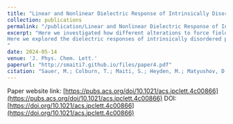 ```yaml
---
title: "Linear and Nonlinear Dielectric Response of Intrinsically Disordered Proteins"
collection: publications
permalink: "/publication/Linear and Nonlinear Dielectric Response of Intrinsically Disordered Proteins"
excerpt: "Here we investigated how different alterations to force fields influence the conformational ensembles of intrinsically disordered proteins in simulations. Our findings indicate that various approaches to adjusting intra-protein and protein-water interactions distinctly affect protein solvation, especially concerning the hydration of polar and nonpolar functional groups. These variations are not completely reflected by global metrics such as the radius of gyration, yet they are essential for understanding the protein's propensity to aggregate or form phase-separated droplets.
Here we explored the dielectric responses of intrinsically disordered proteins (IDPs) in solutions were through molecular dynamics (MD) simulations and theoretical frameworks. My contribution here was conducting all the simulations to produce the necessary trajectories. We observed a significant increase in the linear dielectric function of IDPs compared to the solvent, attributed to their large dipole moments. IDPs exhibit a pronounced nonlinear dielectric effect (NDE) that surpasses that of standard electrolytes, providing insights into their conformational and rotational dynamics. The IDPs' conformational flexibility aligns the dipole moment statistics with gamma/log-normal distributions, enhancing the NDE. This effect, influenced by the dipole moment's intrinsic non-Gaussian parameter, interacts with protein osmotic compressibility to affect the nonlinear dielectric susceptibility, particularly under conditions of reduced electrolyte screening.
"
date: 2024-05-14
venue: 'J. Phys. Chem. Lett.'
paperurl: "http://smaiti7.github.io/files/paper4.pdf"
citation: "Sauer, M.; Colburn, T.; Maiti, S.; Heyden, M.; Matyushov, D. &quot;Linear and Nonlinear Dielectric Response of Intrinsically Disordered Proteins.&quot; <i>J. Phys. Chem. Lett</i>. <b>2024</b>, 15, 20, 5420–5427."
---
```


Paper website link: [https://pubs.acs.org/doi/10.1021/acs.jpclett.4c00866](https://pubs.acs.org/doi/10.1021/acs.jpclett.4c00866)
DOI: [https://doi.org/10.1021/acs.jpclett.4c00866](https://doi.org/10.1021/acs.jpclett.4c00866)
